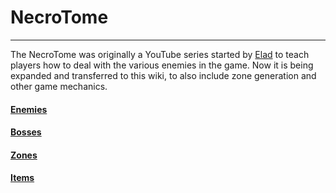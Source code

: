 # NecroTome
---
The NecroTome was originally a YouTube series started by [Elad](/condor/staff) to teach players how to deal with the various enemies in the game.  Now it is being expanded and transferred to this wiki,  to also include zone generation and other game mechanics.

#### [Enemies](necrotome/enemies)
#### [Bosses](necrotome/bosses)
#### [Zones](necrotome/zones)
#### [Items](necrotome/items)
